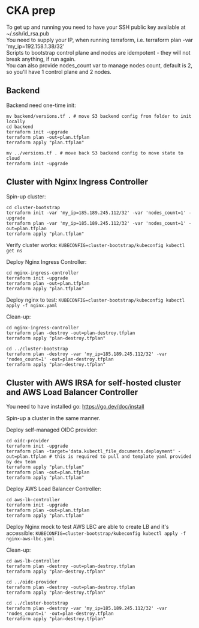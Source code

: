 # CKA prep      
To get up and running you need to have your SSH public key available at ~/.ssh/id_rsa.pub      
You need to supply your IP, when running terraform, i.e. terraform plan -var 'my_ip=192.158.1.38/32'      
Scripts to bootstrap control plane and nodes are idempotent - they will not break anything, if run again.   
You can also provide nodes_count var to manage nodes count, default is 2, so you'll have 1 control plane and 2 nodes.     

## Backend
Backend need one-time init:
```
mv backend/versions.tf . # move S3 backend config from folder to init locally
cd backend
terraform init -upgrade
terraform plan -out=plan.tfplan
terraform apply "plan.tfplan"

mv ../versions.tf . # move back S3 backend config to move state to cloud
terraform init -upgrade
```

## Cluster with Nginx Ingress Controller       
Spin-up cluster:
```
cd cluster-bootstrap
terraform init -var 'my_ip=185.189.245.112/32' -var 'nodes_count=1' -upgrade
terraform plan -var 'my_ip=185.189.245.112/32' -var 'nodes_count=1' -out=plan.tfplan
terraform apply "plan.tfplan"
```

Verify cluster works: `KUBECONFIG=cluster-bootstrap/kubeconfig kubectl get ns`

Deploy Nginx Ingress Controller:
```
cd nginx-ingress-controller
terraform init -upgrade
terraform plan -out=plan.tfplan
terraform apply "plan.tfplan"
```

Deploy nginx to test: `KUBECONFIG=cluster-bootstrap/kubeconfig kubectl apply -f nginx.yaml`

Clean-up:
```
cd nginx-ingress-controller
terraform plan -destroy -out=plan-destroy.tfplan
terraform apply "plan-destroy.tfplan"

cd ../cluster-bootstrap
terraform plan -destroy -var 'my_ip=185.189.245.112/32' -var 'nodes_count=1' -out=plan-destroy.tfplan
terraform apply "plan-destroy.tfplan"
```

## Cluster with AWS IRSA for self-hosted cluster and AWS Load Balancer Controller       
You need to have installed go: https://go.dev/doc/install 

Spin-up a cluster in the same manner.

Deploy self-managed OIDC provider:
```
cd oidc-provider
terraform init -upgrade
terraform plan -target='data.kubectl_file_documents.deployment' -out=plan.tfplan # this is required to pull and template yaml provided by dev team
terraform apply "plan.tfplan"
terraform plan -out=plan.tfplan
terraform apply "plan.tfplan"
```

Deploy AWS Load Balancer Controller:
```
cd aws-lb-controller
terraform init -upgrade
terraform plan -out=plan.tfplan
terraform apply "plan.tfplan"
```

Deploy Nginx mock to test AWS LBC are able to create LB and it's accessible: `KUBECONFIG=cluster-bootstrap/kubeconfig kubectl apply -f nginx-aws-lbc.yaml`

Clean-up:
```
cd aws-lb-controller
terraform plan -destroy -out=plan-destroy.tfplan
terraform apply "plan-destroy.tfplan"

cd ../oidc-provider
terraform plan -destroy -out=plan-destroy.tfplan
terraform apply "plan-destroy.tfplan"

cd ../cluster-bootstrap
terraform plan -destroy -var 'my_ip=185.189.245.112/32' -var 'nodes_count=1' -out=plan-destroy.tfplan
terraform apply "plan-destroy.tfplan"
```